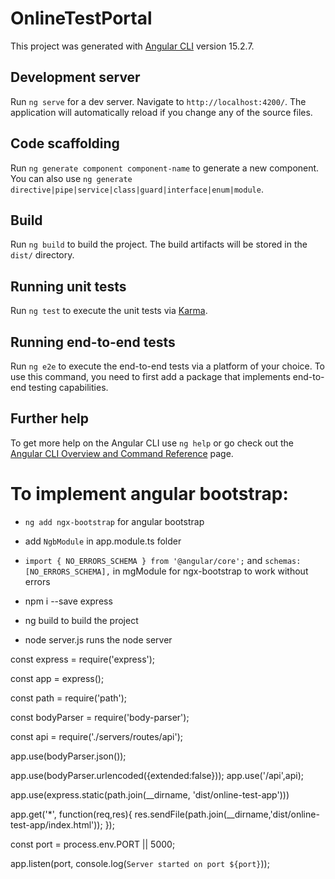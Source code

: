 # OnlineTestPortal

This project was generated with [Angular CLI](https://github.com/angular/angular-cli) version 15.2.7.

## Development server

Run `ng serve` for a dev server. Navigate to `http://localhost:4200/`. The application will automatically reload if you change any of the source files.

## Code scaffolding

Run `ng generate component component-name` to generate a new component. You can also use `ng generate directive|pipe|service|class|guard|interface|enum|module`.

## Build

Run `ng build` to build the project. The build artifacts will be stored in the `dist/` directory.

## Running unit tests

Run `ng test` to execute the unit tests via [Karma](https://karma-runner.github.io).

## Running end-to-end tests

Run `ng e2e` to execute the end-to-end tests via a platform of your choice. To use this command, you need to first add a package that implements end-to-end testing capabilities.

## Further help

To get more help on the Angular CLI use `ng help` or go check out the [Angular CLI Overview and Command Reference](https://angular.io/cli) page.


# To implement angular bootstrap:
- `ng add ngx-bootstrap` for angular bootstrap 
- add `NgbModule` in app.module.ts folder
- `import { NO_ERRORS_SCHEMA } from '@angular/core';` and `schemas: [NO_ERRORS_SCHEMA],` in mgModule for ngx-bootstrap to work without errors


- npm i --save express 
- ng build to build the project 
- node server.js runs the node server



const express = require('express');


const app = express();


const path = require('path');
 
const bodyParser = require('body-parser');

const api = require('./servers/routes/api');

app.use(bodyParser.json());

app.use(bodyParser.urlencoded({extended:false}));
app.use('/api',api);


app.use(express.static(path.join(__dirname, 'dist/online-test-app')))

app.get('*', function(req,res){
   res.sendFile(path.join(__dirname,'dist/online-test-app/index.html'));
});


const port = process.env.PORT || 5000;


app.listen(port, console.log(`Server started on port ${port}`));


